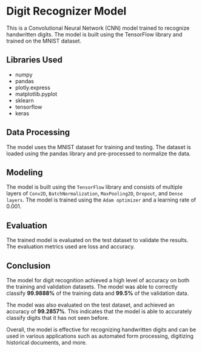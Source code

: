 # Digit Recognizer Model

This is a Convolutional Neural Network (CNN) model trained to recognize handwritten digits. The model is built using the TensorFlow library and trained on the MNIST dataset.

## Libraries Used

* numpy
* pandas
* plotly.express
* matplotlib.pyplot
* sklearn
* tensorflow
* keras

## Data Processing

The model uses the MNIST dataset for training and testing. The dataset is loaded using the pandas library and pre-processed to normalize the data.

## Modeling

The model is built using the `TensorFlow` library and consists of multiple layers of 
`Conv2D`, `BatchNormalization`, `MaxPooling2D`, `Dropout`, and `Dense layers`. The model is trained using the `Adam optimizer` and a learning rate of 0.001.

## Evaluation

The trained model is evaluated on the test dataset to validate the results. The evaluation metrics used are loss and accuracy.

## Conclusion

The model for digit recognition achieved a high level of accuracy on both the training and validation datasets. The model was able to correctly classify <b>99.9888%</b> of the training data and <b>99.5%</b> of the validation data.

The model was also evaluated on the test dataset, and achieved an accuracy of <b>99.2857%</b>. This indicates that the model is able to accurately classify digits that it has not seen before.

Overall, the model is effective for recognizing handwritten digits and can be used in various applications such as automated form processing, digitizing historical documents, and more.

